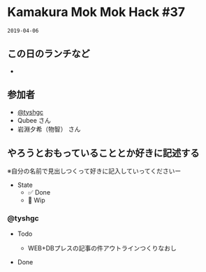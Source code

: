 # Kamakura Mok Mok Hack #37

`2019-04-06`

## この日のランチなど
- []()

## 参加者

- [@tyshgc](http://twitter.com/tyshgc)
- Qubee さん
- 岩淵夕希（物智） さん

## やろうとおもっていることとか好きに記述する
※自分の名前で見出しつくって好きに記入していってくださいー

- State
  - ✅ Done
  - 🚧 Wip

### @tyshgc

- Todo
  - WEB+DBプレスの記事の件アウトラインつくりなおし

- Done

